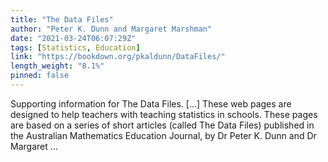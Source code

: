 ```yaml
---
title: "The Data Files"
author: "Peter K. Dunn and Margaret Marshman"
date: "2021-03-24T06:07:29Z"
tags: [Statistics, Education]
link: "https://bookdown.org/pkaldunn/DataFiles/"
length_weight: "8.1%"
pinned: false
---
```


Supporting information for The Data Files. [...] These web pages are designed to help teachers with teaching statistics in schools. These pages are based on a series of short articles
(called The Data Files)
published in the
Australian Mathematics Education Journal,
by
Dr Peter K. Dunn
and
Dr Margaret ...
